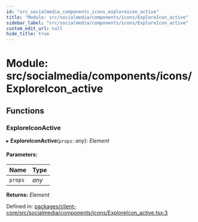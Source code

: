 ```yaml
---
id: "src_socialmedia_components_icons_exploreicon_active"
title: "Module: src/socialmedia/components/icons/ExploreIcon_active"
sidebar_label: "src/socialmedia/components/icons/ExploreIcon_active"
custom_edit_url: null
hide_title: true
---
```


# Module: src/socialmedia/components/icons/ExploreIcon\_active

## Functions

### ExploreIconActive

▸ **ExploreIconActive**(`props`: *any*): *Element*

#### Parameters:

Name | Type |
:------ | :------ |
`props` | *any* |

**Returns:** *Element*

Defined in: [packages/client-core/src/socialmedia/components/icons/ExploreIcon_active.tsx:3](https://github.com/xr3ngine/xr3ngine/blob/a16a45d7e/packages/client-core/src/socialmedia/components/icons/ExploreIcon_active.tsx#L3)
